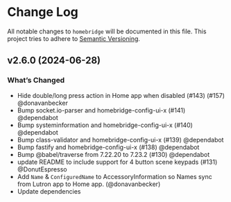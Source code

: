 # Change Log

All notable changes to `homebridge` will be documented in this file. This project tries to adhere to [Semantic Versioning](http://semver.org/).

## v2.6.0 (2024-06-28)

### What’s Changed

* Hide double/long press action in Home app when disabled (#143) (#157) @donavanbecker
* Bump socket.io-parser and homebridge-config-ui-x (#141) @dependabot
* Bump systeminformation and homebridge-config-ui-x (#140) @dependabot
* Bump class-validator and homebridge-config-ui-x (#139) @dependabot
* Bump fastify and homebridge-config-ui-x (#138) @dependabot
* Bump @babel/traverse from 7.22.20 to 7.23.2 (#130) @dependabot
* update README to include support for 4 button scene keypads (#131) @DonutEspresso
* Add `Name` & `ConfiguredName` to AccessoryInformation so Names sync from Lutron app to Home app. (@donavanbecker)
* Update dependencies